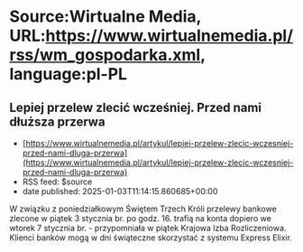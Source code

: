 # Source:Wirtualne Media, URL:https://www.wirtualnemedia.pl/rss/wm_gospodarka.xml, language:pl-PL

## Lepiej przelew zlecić wcześniej. Przed nami dłuższa przerwa
 - [https://www.wirtualnemedia.pl/artykul/lepiej-przelew-zlecic-wczesniej-przed-nami-dluga-przerwa](https://www.wirtualnemedia.pl/artykul/lepiej-przelew-zlecic-wczesniej-przed-nami-dluga-przerwa)
 - RSS feed: $source
 - date published: 2025-01-03T11:14:15.860685+00:00

W związku z poniedziałkowym Świętem Trzech Króli przelewy bankowe zlecone w piątek 3 stycznia br. po godz. 16. trafią na konta dopiero we wtorek 7 stycznia br. - przypomniała w piątek Krajowa lzba Rozliczeniowa. Klienci banków mogą w dni świąteczne skorzystać z systemu Express Elixir.

